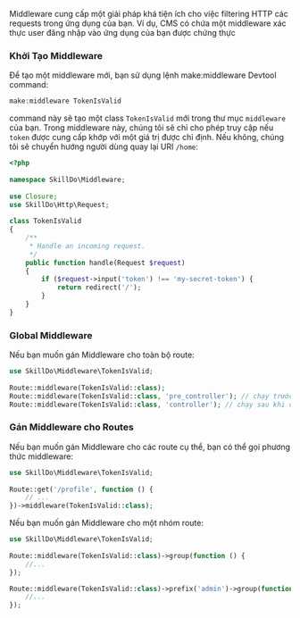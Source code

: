 Middleware cung cấp một giải pháp khá tiện ích cho việc filtering HTTP các requests trong ứng dụng của bạn.
Ví dụ, CMS có chứa một middleware xác thực user đăng nhập vào ứng dụng của bạn được chứng thực  

### Khởi Tạo Middleware

Để tạo một middleware mới, bạn sử dụng lệnh make:middleware Devtool command:
```php
make:middleware TokenIsValid
```
command này sẽ tạo một class `TokenIsValid` mới trong thư mục `middleware` của bạn. Trong middleware này, chúng tôi sẽ chỉ cho phép truy cập nếu `token` được cung cấp khớp với một giá trị được chỉ định. Nếu không, chúng tôi sẽ chuyển hướng người dùng quay lại URI `/home`:

```php
<?php
 
namespace SkillDo\Middleware;
 
use Closure;
use SkillDo\Http\Request;
 
class TokenIsValid
{
    /**
     * Handle an incoming request.
     */
    public function handle(Request $request)
    {
        if ($request->input('token') !== 'my-secret-token') {
            return redirect('/');
        }
    }
}
```
### Global Middleware
Nếu bạn muốn gán Middleware cho toàn bộ route:
```php
use SkillDo\Middleware\TokenIsValid;
 
Route::middleware(TokenIsValid::class);
Route::middleware(TokenIsValid::class, 'pre_controller'); // chạy trước khi controller được tạo
Route::middleware(TokenIsValid::class, 'controller'); // chạy sau khi controller được tạo
```

### Gán Middleware cho Routes

Nếu bạn muốn gán Middleware cho các route cụ thể, bạn có thể gọi phương thức middleware:
```php
use SkillDo\Middleware\TokenIsValid;
 
Route::get('/profile', function () {
    // ...
})->middleware(TokenIsValid::class);
```
Nếu bạn muốn gán Middleware cho một nhóm route:

```php
use SkillDo\Middleware\TokenIsValid;
 
Route::middleware(TokenIsValid::class)->group(function () {
    //...
});

Route::middleware(TokenIsValid::class)->prefix('admin')->group(function () {
    //...
});
```